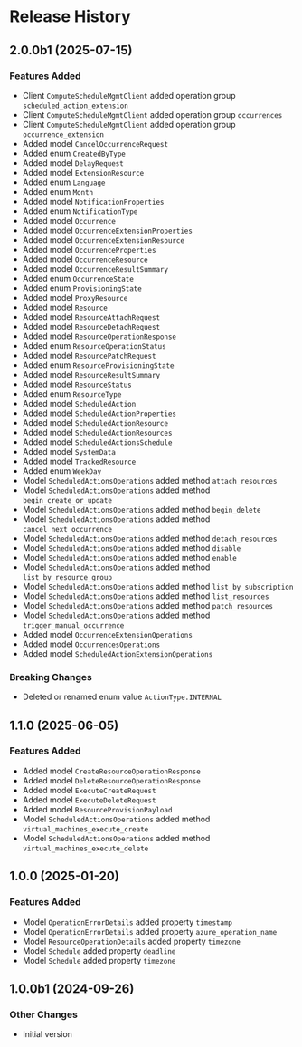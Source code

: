 # Release History

## 2.0.0b1 (2025-07-15)

### Features Added

  - Client `ComputeScheduleMgmtClient` added operation group `scheduled_action_extension`
  - Client `ComputeScheduleMgmtClient` added operation group `occurrences`
  - Client `ComputeScheduleMgmtClient` added operation group `occurrence_extension`
  - Added model `CancelOccurrenceRequest`
  - Added enum `CreatedByType`
  - Added model `DelayRequest`
  - Added model `ExtensionResource`
  - Added enum `Language`
  - Added enum `Month`
  - Added model `NotificationProperties`
  - Added enum `NotificationType`
  - Added model `Occurrence`
  - Added model `OccurrenceExtensionProperties`
  - Added model `OccurrenceExtensionResource`
  - Added model `OccurrenceProperties`
  - Added model `OccurrenceResource`
  - Added model `OccurrenceResultSummary`
  - Added enum `OccurrenceState`
  - Added enum `ProvisioningState`
  - Added model `ProxyResource`
  - Added model `Resource`
  - Added model `ResourceAttachRequest`
  - Added model `ResourceDetachRequest`
  - Added model `ResourceOperationResponse`
  - Added enum `ResourceOperationStatus`
  - Added model `ResourcePatchRequest`
  - Added enum `ResourceProvisioningState`
  - Added model `ResourceResultSummary`
  - Added model `ResourceStatus`
  - Added enum `ResourceType`
  - Added model `ScheduledAction`
  - Added model `ScheduledActionProperties`
  - Added model `ScheduledActionResource`
  - Added model `ScheduledActionResources`
  - Added model `ScheduledActionsSchedule`
  - Added model `SystemData`
  - Added model `TrackedResource`
  - Added enum `WeekDay`
  - Model `ScheduledActionsOperations` added method `attach_resources`
  - Model `ScheduledActionsOperations` added method `begin_create_or_update`
  - Model `ScheduledActionsOperations` added method `begin_delete`
  - Model `ScheduledActionsOperations` added method `cancel_next_occurrence`
  - Model `ScheduledActionsOperations` added method `detach_resources`
  - Model `ScheduledActionsOperations` added method `disable`
  - Model `ScheduledActionsOperations` added method `enable`
  - Model `ScheduledActionsOperations` added method `list_by_resource_group`
  - Model `ScheduledActionsOperations` added method `list_by_subscription`
  - Model `ScheduledActionsOperations` added method `list_resources`
  - Model `ScheduledActionsOperations` added method `patch_resources`
  - Model `ScheduledActionsOperations` added method `trigger_manual_occurrence`
  - Added model `OccurrenceExtensionOperations`
  - Added model `OccurrencesOperations`
  - Added model `ScheduledActionExtensionOperations`

### Breaking Changes

  - Deleted or renamed enum value `ActionType.INTERNAL`

## 1.1.0 (2025-06-05)

### Features Added

  - Added model `CreateResourceOperationResponse`
  - Added model `DeleteResourceOperationResponse`
  - Added model `ExecuteCreateRequest`
  - Added model `ExecuteDeleteRequest`
  - Added model `ResourceProvisionPayload`
  - Model `ScheduledActionsOperations` added method `virtual_machines_execute_create`
  - Model `ScheduledActionsOperations` added method `virtual_machines_execute_delete`

## 1.0.0 (2025-01-20)

### Features Added

  - Model `OperationErrorDetails` added property `timestamp`
  - Model `OperationErrorDetails` added property `azure_operation_name`
  - Model `ResourceOperationDetails` added property `timezone`
  - Model `Schedule` added property `deadline`
  - Model `Schedule` added property `timezone`

## 1.0.0b1 (2024-09-26)

### Other Changes

  - Initial version

